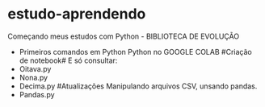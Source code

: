 # estudo-aprendendo
Começando meus estudos com Python  - BIBLIOTECA DE EVOLUÇÃO
- Primeiros comandos em Python
Python no GOOGLE COLAB #Criação de notebook# E só consultar:
- Oitava.py
- Nona.py
- Decima.py
#Atualizações
Manipulando arquivos CSV, unsando pandas.
- Pandas.py
